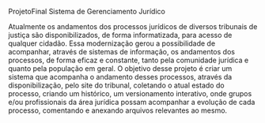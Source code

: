 ProjetoFinal
Sistema de Gerenciamento Jurídico

Atualmente os andamentos dos processos jurídicos de diversos tribunais de justiça são disponibilizados, de forma informatizada, para acesso de qualquer cidadão. Essa modernização gerou a possibilidade de acompanhar, através de sistemas de informação, os andamentos dos processos, de forma eficaz e constante, tanto pela comunidade jurídica e quanto pela população em geral. O objetivo desse projeto é criar um sistema que acompanha o andamento desses processos, através da disponibilização, pelo site do tribunal, coletando o atual estado do processo, criando um histórico, um versionamento interativo, onde grupos e/ou profissionais da área jurídica possam acompanhar a evolução de cada processo, comentando e anexando arquivos relevantes ao mesmo.
